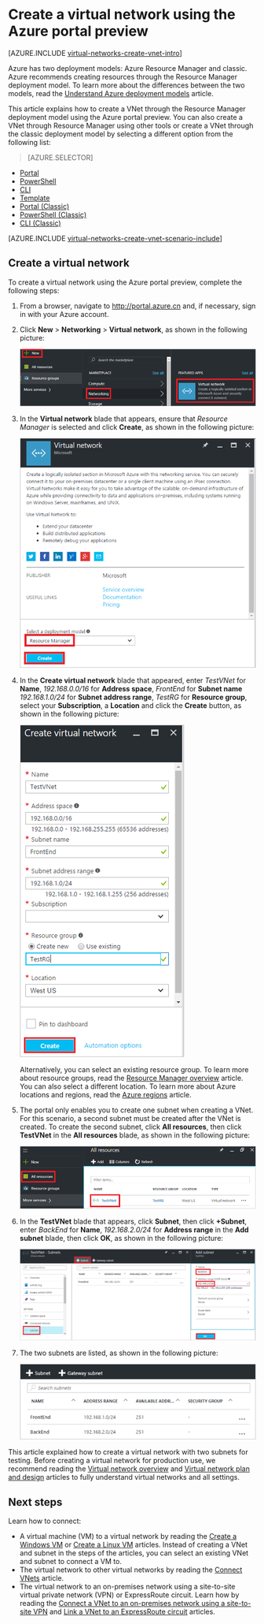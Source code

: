 <properties
    pageTitle="Create a virtual network - Azure portal preview | Azure"
    description="Learn how to create a virtual network using the Azure portal preview."
    services="virtual-network"
    documentationcenter=""
    author="jimdial"
    manager="timlt"
    editor=""
    tags="azure-resource-manager" />
<tags
    ms.assetid="4ad679a4-a959-4e48-a317-d9f5655a442b"
    ms.service="virtual-network"
    ms.devlang="na"
    ms.topic="article"
    ms.tgt_pltfrm="na"
    ms.workload="infrastructure-services"
    ms.date="11/8/2016"
    wacn.date=""
    ms.author="jdial"
    ms.custom="H1Hack27Feb2017" />

# Create a virtual network using the Azure portal preview

[AZURE.INCLUDE [virtual-networks-create-vnet-intro](../../includes/virtual-networks-create-vnet-intro-include.md)]

Azure has two deployment models: Azure Resource Manager and classic. Azure recommends creating resources through the Resource Manager deployment model. To learn more about the differences between the two models, read the [Understand Azure deployment models](/documentation/articles/resource-manager-deployment-model/) article.
 
This article explains how to create a VNet through the Resource Manager deployment model using the Azure portal preview. You can also create a VNet through Resource Manager using other tools or create a VNet through the classic deployment model by selecting a different option from the following list:
> [AZURE.SELECTOR]
- [Portal](/documentation/articles/virtual-networks-create-vnet-arm-pportal/)
- [PowerShell](/documentation/articles/virtual-networks-create-vnet-arm-ps/)
- [CLI](/documentation/articles/virtual-networks-create-vnet-arm-cli/)
- [Template](/documentation/articles/virtual-networks-create-vnet-arm-template-click/)
- [Portal (Classic)](/documentation/articles/virtual-networks-create-vnet-classic-pportal/)
- [PowerShell (Classic)](/documentation/articles/virtual-networks-create-vnet-classic-netcfg-ps/)
- [CLI (Classic)](/documentation/articles/virtual-networks-create-vnet-classic-cli/)

[AZURE.INCLUDE [virtual-networks-create-vnet-scenario-include](../../includes/virtual-networks-create-vnet-scenario-include.md)]

## Create a virtual network

To create a virtual network using the Azure portal preview, complete the following steps:

1. From a browser, navigate to http://portal.azure.cn and, if necessary, sign in with your Azure account.
2. Click **New** > **Networking** > **Virtual network**, as shown in the following picture:

    ![New Virtual Network](./media/virtual-network-create-vnet-arm-pportal/1.png)

3. In the **Virtual network** blade that appears, ensure that *Resource Manager* is selected and click **Create**, as shown in the following picture:

    ![Virtual Network](./media/virtual-network-create-vnet-arm-pportal/2.png)
	
4. In the **Create virtual network** blade that appeared, enter *TestVNet* for **Name**, *192.168.0.0/16* for **Address space**, *FrontEnd* for **Subnet name** *192.168.1.0/24* for **Subnet address range**, *TestRG* for **Resource group**, select your **Subscription**, a **Location** and click the **Create** button, as shown in the following picture:

    ![Create virtual network](./media/virtual-network-create-vnet-arm-pportal/3.png)

    Alternatively, you can select an existing resource group. To learn more about resource groups, read the [Resource Manager overview](/documentation/articles/resource-group-overview/#resource-groups) article. You can also select a different location. To learn more about Azure locations and regions, read the [Azure regions](https://azure.microsoft.com/regions) article.

5. The portal only enables you to create one subnet when creating a VNet. For this scenario, a second subnet must be created after the VNet is created. To create the second subnet, click **All resources**, then click **TestVNet** in the **All resources** blade, as shown in the following picture:

    ![Created VNet](./media/virtual-network-create-vnet-arm-pportal/4.png)

6. In the **TestVNet** blade that appears, click **Subnet**, then click **+Subnet**, enter *BackEnd* for **Name**, *192.168.2.0/24* for **Address range** in the **Add subnet** blade, then click **OK**, as shown in the following picture:

    ![Add subnet](./media/virtual-network-create-vnet-arm-pportal/5.png)

7. The two subnets are listed, as shown in the following picture:
	
    ![List of subnets in VNet](./media/virtual-network-create-vnet-arm-pportal/6.png)

This article explained how to create a virtual network with two subnets for testing. Before creating a virtual network for production use, we recommend reading the [Virtual network overview](/documentation/articles/virtual-networks-overview/) and [Virtual network plan and design](/documentation/articles/virtual-network-vnet-plan-design-arm/) articles to fully understand virtual networks and all settings. 

## Next steps

Learn how to connect:

- A virtual machine (VM) to a virtual network by reading the [Create a Windows VM](/documentation/articles/virtual-machines-windows-hero-tutorial/) or [Create a Linux VM](/documentation/articles/virtual-machines-linux-quick-create-portal/) articles. Instead of creating a VNet and subnet in the steps of the articles, you can select an existing VNet and subnet to connect a VM to.
- The virtual network to other virtual networks by reading the [Connect VNets](/documentation/articles/vpn-gateway-howto-vnet-vnet-resource-manager-portal/) article.
- The virtual network to an on-premises network using a site-to-site virtual private network (VPN) or ExpressRoute circuit. Learn how by reading the [Connect a VNet to an on-premises network using a site-to-site VPN](/documentation/articles/vpn-gateway-howto-multi-site-to-site-resource-manager-portal/) and [Link a VNet to an ExpressRoute circuit](/documentation/articles/expressroute-howto-linkvnet-portal-resource-manager/) articles.